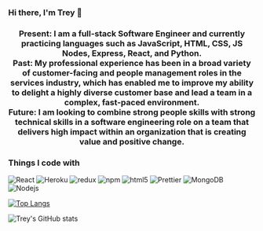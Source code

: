 ### Hi there, I'm Trey 👋

<h3 align=center>Present: I am a full-stack Software Engineer and currently practicing languages such as JavaScript, HTML, CSS, JS Nodes, Express, React, and Python.
<br />
Past: My professional experience has been in a broad variety of customer-facing and people management roles in the services industry, which has enabled me to improve my ability to delight a highly diverse customer base and lead a team in a complex, fast-paced environment.
<br />
Future: I am looking to combine strong people skills with strong technical skills in a software engineering role on a team that delivers high impact within an organization that is creating value and positive change.</h3>

<h3>Things I code with</h3>
<p>
  <img alt="React" src="https://img.shields.io/badge/-React-45b8d8?style=flat-square&logo=react&logoColor=white" />
  <img alt="Heroku" src="https://img.shields.io/badge/-Heroku-430098?style=flat-square&logo=heroku&logoColor=white" />
  <img alt="redux" src="https://img.shields.io/badge/-Redux-764ABC?style=flat-square&logo=redux&logoColor=white" />
  <img alt="npm" src="https://img.shields.io/badge/-NPM-CB3837?style=flat-square&logo=npm&logoColor=white" />
  <img alt="html5" src="https://img.shields.io/badge/-HTML5-E34F26?style=flat-square&logo=html5&logoColor=white" />
  <img alt="Prettier" src="https://img.shields.io/badge/-Prettier-F7B93E?style=flat-square&logo=prettier&logoColor=white" />
  <img alt="MongoDB" src="https://img.shields.io/badge/-MongoDB-13aa52?style=flat-square&logo=mongodb&logoColor=white" />
  <img alt="Nodejs" src="https://img.shields.io/badge/-Nodejs-43853d?style=flat-square&logo=Node.js&logoColor=white" />
</p>  
  
[![Top Langs](https://github-readme-stats.vercel.app/api/top-langs/?username=Treyceratops&layout=compact)](https://github.com/Treyceratops/github-readme-stats)

![Trey's GitHub stats](https://github-readme-stats.vercel.app/api?username=Treyceratops)

<!--
**Treyceratops/Treyceratops** is a ✨ _special_ ✨ repository because its `README.md` (this file) appears on your GitHub profile.

Here are some ideas to get you started:

- 🔭 I’m currently working on ...
- 🌱 I’m currently learning ...
- 👯 I’m looking to collaborate on ...
- 🤔 I’m looking for help with ...
- 💬 Ask me about ...
- 📫 How to reach me: ...
- 😄 Pronouns: ...
- ⚡ Fun fact: ...
-->
